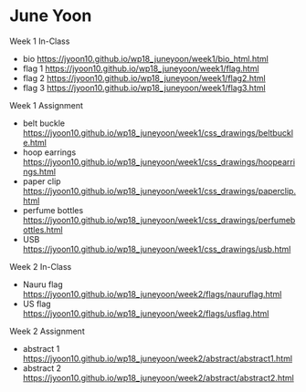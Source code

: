 # June Yoon

Week 1 In-Class
* bio https://jyoon10.github.io/wp18_juneyoon/week1/bio_html.html
* flag 1 https://jyoon10.github.io/wp18_juneyoon/week1/flag.html
* flag 2 https://jyoon10.github.io/wp18_juneyoon/week1/flag2.html
* flag 3 https://jyoon10.github.io/wp18_juneyoon/week1/flag3.html

Week 1 Assignment
* belt buckle https://jyoon10.github.io/wp18_juneyoon/week1/css_drawings/beltbuckle.html
* hoop earrings https://jyoon10.github.io/wp18_juneyoon/week1/css_drawings/hoopearrings.html
* paper clip https://jyoon10.github.io/wp18_juneyoon/week1/css_drawings/paperclip.html
* perfume bottles https://jyoon10.github.io/wp18_juneyoon/week1/css_drawings/perfumebottles.html
* USB https://jyoon10.github.io/wp18_juneyoon/week1/css_drawings/usb.html

Week 2 In-Class
* Nauru flag https://jyoon10.github.io/wp18_juneyoon/week2/flags/nauruflag.html
* US flag https://jyoon10.github.io/wp18_juneyoon/week2/flags/usflag.html

Week 2 Assignment
* abstract 1 https://jyoon10.github.io/wp18_juneyoon/week2/abstract/abstract1.html
* abstract 2 https://jyoon10.github.io/wp18_juneyoon/week2/abstract/abstract2.html
